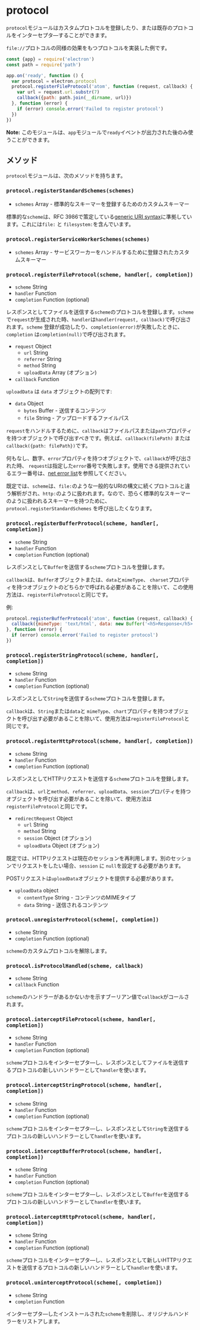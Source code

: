 # protocol

`protocol`モジュールはカスタムプロトコルを登録したり、または既存のプロトコルをインターセプタ―することができます。

`file://`プロトコルの同様の効果をもつプロトコルを実装した例です。

```javascript
const {app} = require('electron')
const path = require('path')

app.on('ready', function () {
  var protocol = electron.protocol
  protocol.registerFileProtocol('atom', function (request, callback) {
    var url = request.url.substr(7)
    callback({path: path.join(__dirname, url)})
  }, function (error) {
    if (error) console.error('Failed to register protocol')
  })
})
```

**Note:** このモジュールは、`app`モジュールで`ready`イベントが出力された後のみ使うことができます。

## メソッド

`protocol`モジュールは、次のメソッドを持ちます。

### `protocol.registerStandardSchemes(schemes)`

* `schemes` Array - 標準的なスキーマーを登録するためのカスタムスキーマー

標準的な`scheme`は、RFC 3986で策定している[generic URI syntax](https://tools.ietf.org/html/rfc3986#section-3)に準拠しています。これには`file:` と `filesystem:`を含んでいます。

### `protocol.registerServiceWorkerSchemes(schemes)`

* `schemes` Array - サービスワーカーをハンドルするために登録されたカスタムスキーマー

### `protocol.registerFileProtocol(scheme, handler[, completion])`

* `scheme` String
* `handler` Function
* `completion` Function (optional)

レスポンスとしてファイルを送信する`scheme`のプロトコルを登録します。`scheme`で`request`が生成された時、`handler`は`handler(request, callback)`で呼び出されます。`scheme` 登録が成功したり、`completion(error)`が失敗したときに、`completion` は`completion(null)`で呼び出されます。

* `request` Object
  * `url` String
  * `referrer` String
  * `method` String
  * `uploadData` Array (オプション)
* `callback` Function

`uploadData` は `data` オブジェクトの配列です:

* `data` Object
  * `bytes` Buffer - 送信するコンテンツ
  * `file` String - アップロードするファイルパス

`request`をハンドルするために、`callback`はファイルパスまたは`path`プロパティを持つオブジェクトで呼び出すべきです。例えば、`callback(filePath)` または`callback({path: filePath})`です。

何もなし、数字、`error`プロパティを持つオブジェクトで、`callback`が呼び出された時、 `request`は指定した`error`番号で失敗します。使用できる提供されているエラー番号は、[net error list][net-error]を参照してください。

既定では、`scheme`は、`file:`のような一般的なURIの構文に続くプロトコルと違う解析がされ、`http:`のように扱われます。なので、恐らく標準的なスキーマーのように扱われるスキーマーを持つために、`protocol.registerStandardSchemes` を呼び出したくなります。

### `protocol.registerBufferProtocol(scheme, handler[, completion])`

* `scheme` String
* `handler` Function
* `completion` Function (optional)

レスポンスとして`Buffer`を送信する`scheme`プロトコルを登録します。

 `callback`は、`Buffer`オブジェクトまたは、`data`と`mimeType`、 `charset`プロパティを持つオブジェクトのどちらかで呼ばれる必要があることを除いて、この使用方法は、`registerFileProtocol`と同じです。

例:

```javascript
protocol.registerBufferProtocol('atom', function (request, callback) {
  callback({mimeType: 'text/html', data: new Buffer('<h5>Response</h5>')})
}, function (error) {
  if (error) console.error('Failed to register protocol')
})
```

### `protocol.registerStringProtocol(scheme, handler[, completion])`

* `scheme` String
* `handler` Function
* `completion` Function (optional)

レスポンスとして`String`を送信する`scheme`プロトコルを登録します。

`callback`は、`String`または`data`と `mimeType`、`chart`プロパティを持つオブジェクトを呼び出す必要があることを除いて、使用方法は`registerFileProtocol`と同じです。

### `protocol.registerHttpProtocol(scheme, handler[, completion])`

* `scheme` String
* `handler` Function
* `completion` Function (optional)

レスポンスとしてHTTPリクエストを送信する`scheme`プロトコルを登録します。

`callback`は、`url`と`method`、`referrer`、`uploadData`、`session`プロパティを持つオブジェクトを呼び出す必要があることを除いて、使用方法は`registerFileProtocol`と同じです。

* `redirectRequest` Object
  * `url` String
  * `method` String
  * `session` Object (オプション)
  * `uploadData` Object (オプション)

既定では、HTTPリクエストは現在のセッションを再利用します。別のセッションでリクエストをしたい場合、`session` に `null`を設定する必要があります。

POSTリクエストは`uploadData`オブジェクトを提供する必要があります。
* `uploadData` object
  * `contentType` String - コンテンツのMIMEタイプ
  * `data` String - 送信されるコンテンツ

### `protocol.unregisterProtocol(scheme[, completion])`

* `scheme` String
* `completion` Function (optional)

`scheme`のカスタムプロトコルを解除します。

### `protocol.isProtocolHandled(scheme, callback)`

* `scheme` String
* `callback` Function

`scheme`のハンドラーがあるかないかを示すブーリアン値で`callback`がコールされます。

### `protocol.interceptFileProtocol(scheme, handler[, completion])`

* `scheme` String
* `handler` Function
* `completion` Function (optional)

`scheme`プロトコルをインターセプタ―し、レスポンスとしてファイルを送信するプロトコルの新しいハンドラーとして`handler`を使います。

### `protocol.interceptStringProtocol(scheme, handler[, completion])`

* `scheme` String
* `handler` Function
* `completion` Function (optional)

`scheme`プロトコルをインターセプタ―し、レスポンスとして`String`を送信するプロトコルの新しいハンドラーとして`handler`を使います。

### `protocol.interceptBufferProtocol(scheme, handler[, completion])`

* `scheme` String
* `handler` Function
* `completion` Function (optional)

`scheme`プロトコルをインターセプタ―し、レスポンスとして`Buffer`を送信するプロトコルの新しいハンドラーとして`handler`を使います。

### `protocol.interceptHttpProtocol(scheme, handler[, completion])`

* `scheme` String
* `handler` Function
* `completion` Function (optional)

`scheme`プロトコルをインターセプタ―し、レスポンスとして新しいHTTPリクエストを送信するプロトコルの新しいハンドラーとして`handler`を使います。

### `protocol.uninterceptProtocol(scheme[, completion])`

* `scheme` String
* `completion` Function

インターセプタ―したインストールされた`scheme`を削除し、オリジナルハンドラーをリストアします。


[net-error]: https://code.google.com/p/chromium/codesearch#chromium/src/net/base/net_error_list.h
